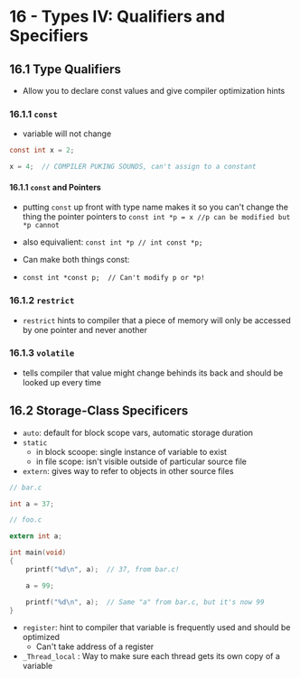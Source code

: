 # 16 - Types IV: Qualifiers and Specifiers

## 16.1 Type Qualifiers

- Allow you to declare const values and give compiler optimization hints

### 16.1.1 `const`

- variable will not change

```c
const int x = 2;

x = 4;  // COMPILER PUKING SOUNDS, can't assign to a constant
```

#### 16.1.1 `const` and Pointers

- putting `const` up front with type name makes it so you can't change the thing the pointer pointers to
`const int *p = x //p can be modified but *p cannot`
- also equivalient:
`const int *p // int const *p;`

- Can make both things const:
- `const int *const p;  // Can't modify p or *p!`

### 16.1.2 `restrict`

- `restrict` hints to compiler that a piece of memory will only be accessed by one pointer and never another

### 16.1.3 `volatile`

- tells compiler that value might change behinds its back and should be looked up every time

## 16.2 Storage-Class Specificers

- `auto`: default for block scope vars, automatic storage duration
- `static`
  - in block scoope: single instance of variable to exist
  - in file scope: isn't visible outside of particular source file
- `extern`: gives way to refer to objects in other source files

```c
// bar.c

int a = 37;

// foo.c

extern int a;

int main(void)
{
    printf("%d\n", a);  // 37, from bar.c!

    a = 99;

    printf("%d\n", a);  // Same "a" from bar.c, but it's now 99
}
```

- `register`: hint to compiler that variable is frequently used and should be optimized
  - Can't take address of a register
- `_Thread_local` : Way to make sure each thread gets its own copy of a variable
